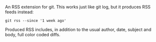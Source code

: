 An RSS extension for git.  This works just like git log, but it produces RSS feeds instead:

    git rss --since '1 week ago'

Produced RSS includes, in addition to the usual author, date, subject and
body, full color coded diffs.

